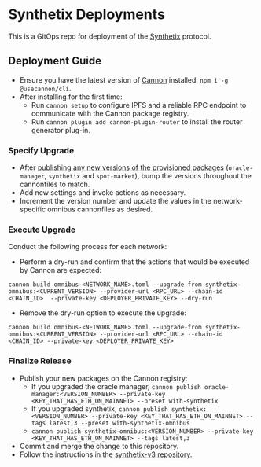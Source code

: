 # Synthetix Deployments

This is a GitOps repo for deployment of the [Synthetix](https://www.github.com/synthetixio/synthetix-v3) protocol.

## Deployment Guide

- Ensure you have the latest version of [Cannon](https://usecannon.com) installed: `npm i -g @usecannon/cli`.
- After installing for the first time:
  - Run `cannon setup` to configure IPFS and a reliable RPC endpoint to communicate with the Cannon package registry.
  - Run `cannon plugin add cannon-plugin-router` to install the router generator plug-in.

### Specify Upgrade

- After [publishing any new versions of the provisioned packages](https://github.com/synthetixio/synthetix-v3#deployment-guide) (`oracle-manager`, `synthetix` and `spot-market`), bump the versions throughout the cannonfiles to match.
- Add new settings and invoke actions as necessary.
- Increment the version number and update the values in the network-specific omnibus cannonfiles as desired.

### Execute Upgrade

Conduct the following process for each network:

- Perform a dry-run and confirm that the actions that would be executed by Cannon are expected:

```
cannon build omnibus-<NETWORK_NAME>.toml --upgrade-from synthetix-omnibus:<CURRENT_VERSION> --provider-url <RPC_URL> --chain-id <CHAIN_ID>  --private-key <DEPLOYER_PRIVATE_KEY> --dry-run
```

- Remove the dry-run option to execute the upgrade:

```
cannon build omnibus-<NETWORK_NAME>.toml --upgrade-from synthetix-omnibus:<CURRENT_VERSION> --provider-url <RPC_URL> --chain-id <CHAIN_ID> --private-key <DEPLOYER_PRIVATE_KEY>
```

### Finalize Release

- Publish your new packages on the Cannon registry:
  - If you upgraded the oracle manager, `cannon publish oracle-manager:<VERSION_NUMBER> --private-key <KEY_THAT_HAS_ETH_ON_MAINNET> --preset with-synthetix`
  - If you upgraded synthetix, `cannon publish synthetix:<VERSION_NUMBER> --private-key <KEY_THAT_HAS_ETH_ON_MAINNET> --tags latest,3 --preset with-synthetix-omnibus`
  - `cannon publish synthetix-omnibus:<VERSION_NUMBER> --private-key <KEY_THAT_HAS_ETH_ON_MAINNET> --tags latest,3`
- Commit and merge the change to this repository.
- Follow the instructions in the [synthetix-v3 repository](https://github.com/synthetixio/synthetix-v3#finalizing-a-release).
